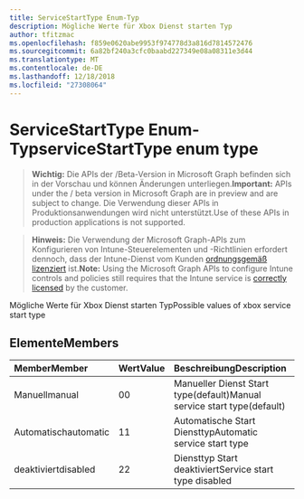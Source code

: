 ```yaml
---
title: ServiceStartType Enum-Typ
description: Mögliche Werte für Xbox Dienst starten Typ
author: tfitzmac
ms.openlocfilehash: f859e0620abe9953f974778d3a816d7814572476
ms.sourcegitcommit: 6a82bf240a3cfc0baabd227349e08a08311e3d44
ms.translationtype: MT
ms.contentlocale: de-DE
ms.lasthandoff: 12/18/2018
ms.locfileid: "27308064"
---
```

# <a name="servicestarttype-enum-type"></a><span data-ttu-id="62e7f-103">ServiceStartType Enum-Typ</span><span class="sxs-lookup"><span data-stu-id="62e7f-103">serviceStartType enum type</span></span>

> <span data-ttu-id="62e7f-104">**Wichtig:** Die APIs der /Beta-Version in Microsoft Graph befinden sich in der Vorschau und können Änderungen unterliegen.</span><span class="sxs-lookup"><span data-stu-id="62e7f-104">**Important:** APIs under the / beta version in Microsoft Graph are in preview and are subject to change.</span></span> <span data-ttu-id="62e7f-105">Die Verwendung dieser APIs in Produktionsanwendungen wird nicht unterstützt.</span><span class="sxs-lookup"><span data-stu-id="62e7f-105">Use of these APIs in production applications is not supported.</span></span>

> <span data-ttu-id="62e7f-106">**Hinweis:** Die Verwendung der Microsoft Graph-APIs zum Konfigurieren von Intune-Steuerelementen und -Richtlinien erfordert dennoch, dass der Intune-Dienst vom Kunden [ordnungsgemäß lizenziert](https://go.microsoft.com/fwlink/?linkid=839381) ist.</span><span class="sxs-lookup"><span data-stu-id="62e7f-106">**Note:** Using the Microsoft Graph APIs to configure Intune controls and policies still requires that the Intune service is [correctly licensed](https://go.microsoft.com/fwlink/?linkid=839381) by the customer.</span></span>

<span data-ttu-id="62e7f-107">Mögliche Werte für Xbox Dienst starten Typ</span><span class="sxs-lookup"><span data-stu-id="62e7f-107">Possible values of xbox service start type</span></span>
## <a name="members"></a><span data-ttu-id="62e7f-108">Elemente</span><span class="sxs-lookup"><span data-stu-id="62e7f-108">Members</span></span>
|<span data-ttu-id="62e7f-109">Member</span><span class="sxs-lookup"><span data-stu-id="62e7f-109">Member</span></span>|<span data-ttu-id="62e7f-110">Wert</span><span class="sxs-lookup"><span data-stu-id="62e7f-110">Value</span></span>|<span data-ttu-id="62e7f-111">Beschreibung</span><span class="sxs-lookup"><span data-stu-id="62e7f-111">Description</span></span>|
|:---|:---|:---|
|<span data-ttu-id="62e7f-112">Manuell</span><span class="sxs-lookup"><span data-stu-id="62e7f-112">manual</span></span>|<span data-ttu-id="62e7f-113">0</span><span class="sxs-lookup"><span data-stu-id="62e7f-113">0</span></span>|<span data-ttu-id="62e7f-114">Manueller Dienst Start type(default)</span><span class="sxs-lookup"><span data-stu-id="62e7f-114">Manual service start type(default)</span></span>|
|<span data-ttu-id="62e7f-115">Automatisch</span><span class="sxs-lookup"><span data-stu-id="62e7f-115">automatic</span></span>|<span data-ttu-id="62e7f-116">1</span><span class="sxs-lookup"><span data-stu-id="62e7f-116">1</span></span>|<span data-ttu-id="62e7f-117">Automatische Start Diensttyp</span><span class="sxs-lookup"><span data-stu-id="62e7f-117">Automatic service start type</span></span>|
|<span data-ttu-id="62e7f-118">deaktiviert</span><span class="sxs-lookup"><span data-stu-id="62e7f-118">disabled</span></span>|<span data-ttu-id="62e7f-119">2</span><span class="sxs-lookup"><span data-stu-id="62e7f-119">2</span></span>|<span data-ttu-id="62e7f-120">Diensttyp Start deaktiviert</span><span class="sxs-lookup"><span data-stu-id="62e7f-120">Service start type disabled</span></span>|






